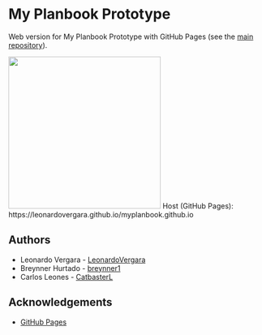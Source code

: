 
# My Planbook Prototype
Web version for My Planbook Prototype with GitHub Pages (see the [main repository](https://github.com/LeonardoVergara/my_planbook)).

<img src="https://user-images.githubusercontent.com/73978713/174461124-cb72b4a9-9685-48f4-889a-666e32871f39.png" width="300">
    Host (GitHub Pages): https://leonardovergara.github.io/myplanbook.github.io

## Authors

 - Leonardo Vergara - [LeonardoVergara](https://github.com/LeonardoVergara)
 - Breynner Hurtado - [breynner1](https://github.com/breynner1)
 - Carlos Leones - [CatbasterL](https://github.com/CatbasterL)

## Acknowledgements
 - [GitHub Pages](https://pages.github.com)
